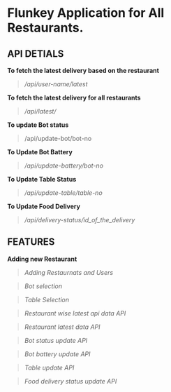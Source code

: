 # Flunkey Application for All Restaurants.

## API DETIALS

**To fetch the latest delivery based on the restaurant**

>_/api/user-name/latest_

**To fetch the latest delivery for all restaurants**
>_/api/latest/_

**To update Bot status**
> /api/update-bot/bot-no


**To Update Bot Battery**
>_/api/update-battery/bot-no_

**To Update Table Status**
>_/api/update-table/table-no_

**To Update Food Delivery**
>_/api/delivery-status/id_of_the_delivery_


## FEATURES

**Adding new Restaurant**
>_Adding Restaurnats and Users_

>_Bot selection_

>_Table Selection_

>_Restaurant wise latest api data API_

>_Restaurant latest data API_

>_Bot status update API_

>_Bot battery update API_

>_Table update API_

>_Food delivery status update API_





